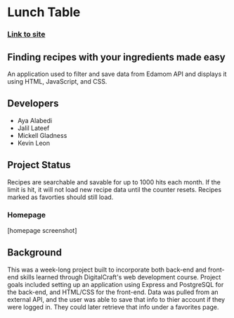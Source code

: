 # Lunch Table
### <a href="">Link to site</a>
## Finding recipes with your ingredients made easy

An application used to filter and save data from Edamom API and displays it using HTML, JavaScript, and CSS.

## Developers

- Aya Alabedi
- Jalil Lateef
- Mickell Gladness
- Kevin Leon

## Project Status
Recipes are searchable and savable for up to 1000 hits each month. If the limit is hit, it will not load new recipe data until the counter resets. Recipes marked as favorties should still load.

### Homepage
[homepage screenshot]

## Background
This was a week-long project built to incorporate both back-end and front-end skills learned through DigitalCraft's web development course. Project goals included setting up an application using Express and PostgreSQL for the back-end, and HTML/CSS for the front-end. Data was pulled from an external API, and the user was able to save that info to thier account if they were logged in. They could later retrieve that info under a favorites page. 
